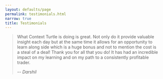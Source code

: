 ```yaml
---
layout: defaults/page
permalink: testimonials.html
narrow: true
title: Testimonials
---
```


> What Context Turtle is doing is great. Not only do it provide valuable insight each day but at the same time it allows for an opportunity to learn along side which is a huge bonus and not to mention the cost is a steal of a deal! Thank you for all that you do! It has had an incredible impact on my learning and on my path to a consistently profitable trader.
>
> -- <cite>Darshil</cite>